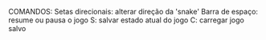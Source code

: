 COMANDOS:
Setas direcionais: alterar direção da 'snake'
Barra de espaço: resume ou pausa o jogo
S: salvar estado atual do jogo
C: carregar jogo salvo
